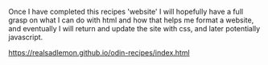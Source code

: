 Once I have completed this recipes 'website' I will hopefully have a full grasp on what I can do with html and how that helps me format a website, and eventually I will return and update the site with css, and later potentially javascript.

https://realsadlemon.github.io/odin-recipes/index.html